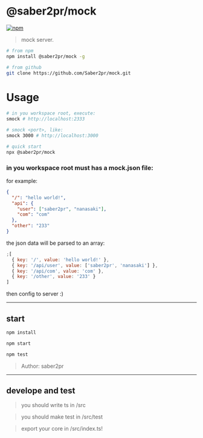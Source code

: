 # @saber2pr/mock

[![npm](https://img.shields.io/npm/v/@saber2pr/mock.svg?color=blue)](https://www.npmjs.com/package/@saber2pr/mock)

> mock server.

```bash
# from npm
npm install @saber2pr/mock -g

# from github
git clone https://github.com/Saber2pr/mock.git
```

# Usage

```bash
# in you workspace root, execute:
smock # http://localhost:2333

# smock <port>, like:
smock 3000 # http://localhost:3000

# quick start
npx @saber2pr/mock
```

### in you workspace root must has a mock.json file:

for example:

```json
{
  "/": "hello world!",
  "api": {
    "user": ["saber2pr", "nanasaki"],
    "com": "com"
  },
  "other": "233"
}
```

the json data will be parsed to an array:

```js
;[
  { key: '/', value: 'hello world!' },
  { key: '/api/user', value: ['saber2pr', 'nanasaki'] },
  { key: '/api/com', value: 'com' },
  { key: '/other', value: '233' }
]
```

then config to server :)

---

## start

```bash
npm install
```

```bash
npm start

npm test
```

> Author: saber2pr

---

## develope and test

> you should write ts in /src

> you should make test in /src/test

> export your core in /src/index.ts!
